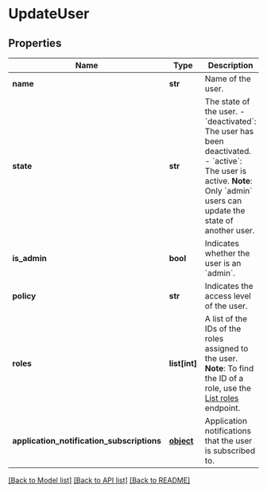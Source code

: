 # UpdateUser

## Properties
Name | Type | Description | Notes
------------ | ------------- | ------------- | -------------
**name** | **str** | Name of the user. | [optional] 
**state** | **str** | The state of the user.   - &#x60;deactivated&#x60;: The user has been deactivated.   - &#x60;active&#x60;: The user is active.  **Note**: Only &#x60;admin&#x60; users can update the state of another user.  | [optional] 
**is_admin** | **bool** | Indicates whether the user is an &#x60;admin&#x60;. | [optional] 
**policy** | **str** | Indicates the access level of the user. | [optional] 
**roles** | **list[int]** | A list of the IDs of the roles assigned to the user.  **Note**: To find the ID of a role, use the [List roles](/management-api#tag/Roles/operation/listAllRolesV2) endpoint.  | [optional] 
**application_notification_subscriptions** | [**object**](.md) | Application notifications that the user is subscribed to. | [optional] 

[[Back to Model list]](../README.md#documentation-for-models) [[Back to API list]](../README.md#documentation-for-api-endpoints) [[Back to README]](../README.md)


